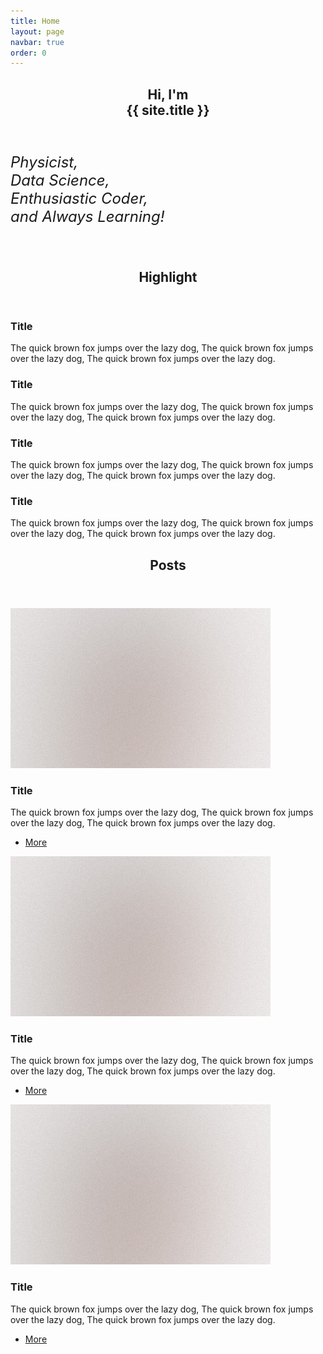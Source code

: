 ```yaml
---
title: Home
layout: page
navbar: true
order: 0
---
```


<section id="banner">
  <div class="content">
    <header><h1>Hi, I'm <br/>{{ site.title }}</h1></header>
    <p style="font-size: x-large"><i>Physicist, <br/> Data Science, <br/> Enthusiastic Coder, <br> and Always Learning!</i></p>
  </div>
  <span class="image object">
    <img src="{{ '/images/profile.jpg' | relative_url }}" alt="" />
  </span>
</section>

<section>
  <header class="major"><h2>Highlight</h2></header>
  <div class="features">
    <article><span class="icon fa-gem"></span>
      <div class="content">
        <h3> Title </h3>
        <p> The quick brown fox jumps over the lazy dog, The quick brown fox jumps over the lazy dog, The quick brown fox jumps over the lazy dog.</p>
      </div>
    </article>
    <article><span class="icon solid fa-paper-plane"></span>
      <div class="content">
        <h3> Title </h3>
        <p> The quick brown fox jumps over the lazy dog, The quick brown fox jumps over the lazy dog, The quick brown fox jumps over the lazy dog.</p>
      </div>
    </article>
    <article><span class="icon solid fa-rocket"></span>
      <div class="content">
        <h3> Title </h3>
        <p> The quick brown fox jumps over the lazy dog, The quick brown fox jumps over the lazy dog, The quick brown fox jumps over the lazy dog.</p>
    </div>
    </article>
    <article><span class="icon solid fa-signal"></span>
      <div class="content">
        <h3> Title </h3>
        <p> The quick brown fox jumps over the lazy dog, The quick brown fox jumps over the lazy dog, The quick brown fox jumps over the lazy dog.</p>
      </div>
    </article>
  </div>
</section>


<section>
  <header class="major"><h2> Posts </h2></header>
  <div class="posts">
  <article><a href="#" class="image"><img src="images/pic01.jpg" alt="" /></a>
    <h3>Title</h3>
    <p>The quick brown fox jumps over the lazy dog, The quick brown fox jumps over the lazy dog, The quick brown fox jumps over the lazy dog.</p>
    <ul class="actions">
      <li><a href="#" class="button">More</a></li>
    </ul>
  </article>
  <article><a href="#" class="image"><img src="images/pic01.jpg" alt="" /></a>
    <h3>Title</h3>
    <p>The quick brown fox jumps over the lazy dog, The quick brown fox jumps over the lazy dog, The quick brown fox jumps over the lazy dog.</p>
    <ul class="actions">
      <li><a href="#" class="button">More</a></li>
    </ul>
  </article>
  <article><a href="#" class="image"><img src="images/pic01.jpg" alt="" /></a>
    <h3>Title</h3>
    <p>The quick brown fox jumps over the lazy dog, The quick brown fox jumps over the lazy dog, The quick brown fox jumps over the lazy dog.</p>
    <ul class="actions">
      <li><a href="#" class="button">More</a></li>
    </ul>
  </article>
  </div>
</section>